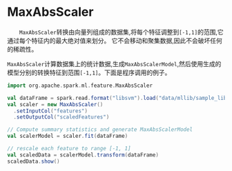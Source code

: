 # MaxAbsScaler

&emsp;&emsp;`MaxAbsScaler`转换由向量列组成的数据集,将每个特征调整到`[-1,1]`的范围,它通过每个特征内的最大绝对值来划分。
它不会移动和聚集数据,因此不会破坏任何的稀疏性。

`MaxAbsScaler`计算数据集上的统计数据,生成`MaxAbsScalerModel`,然后使用生成的模型分别的转换特征到范围`[-1,1]`。下面是程序调用的例子。

```scala
import org.apache.spark.ml.feature.MaxAbsScaler

val dataFrame = spark.read.format("libsvm").load("data/mllib/sample_libsvm_data.txt")
val scaler = new MaxAbsScaler()
  .setInputCol("features")
  .setOutputCol("scaledFeatures")

// Compute summary statistics and generate MaxAbsScalerModel
val scalerModel = scaler.fit(dataFrame)

// rescale each feature to range [-1, 1]
val scaledData = scalerModel.transform(dataFrame)
scaledData.show()
```